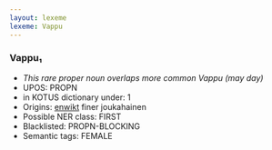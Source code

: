 ```yaml
---
layout: lexeme
lexeme: Vappu
---
```


###  Vappu₁

* _This rare proper noun overlaps more common *Vappu* (may day)_
* UPOS:  PROPN
* in KOTUS dictionary under:  1
* Origins: [enwikt](https://en.wiktionary.org/wiki/Vappu) finer joukahainen 
* Possible NER class:  FIRST
* Blacklisted:  PROPN-BLOCKING
* Semantic tags:  FEMALE

